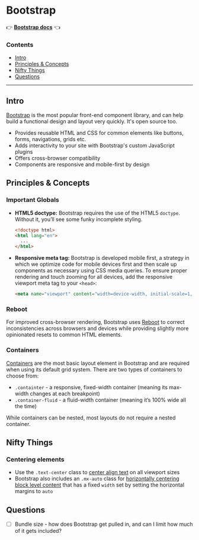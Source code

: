 # Bootstrap
:point_right: [**Bootstrap docs**](https://getbootstrap.com/docs/4.0/getting-started/introduction/) :point_left:

### Contents
- [Intro](#intro)
- [Principles & Concepts](#principles--concepts)
- [Nifty Things](#nifty-things)
- [Questions](#questions)

-------------

## Intro
[Bootstrap](https://getbootstrap.com/) is the most popular front-end component library, and can help build a functional design and layout very quickly. It's open source too.

- Provides reusable HTML and CSS for common elements like buttons, forms, navigations, grids etc.
- Adds interactivity to your site with Bootstrap's custom JavaScript plugins
- Offers cross-browser compatibility
- Components are responsive and mobile-first by design


## Principles & Concepts
### Important Globals
- **HTML5 doctype:** Bootstrap requires the use of the HTML5 `doctype`. Without it, you’ll see some funky incomplete styling.
  ```html
  <!doctype html>
  <html lang="en">
    ...
  </html>
  ```
- **Responsive meta tag:** Bootstrap is developed mobile first, a strategy in which we optimize code for mobile devices first and then scale up components as necessary using CSS media queries. To ensure proper rendering and touch zooming for all devices, add the responsive viewport meta tag to your `<head>`:
  ```html
  <meta name="viewport" content="width=device-width, initial-scale=1, shrink-to-fit=no">
  ```

### Reboot
For improved cross-browser rendering, Bootstrap uses [Reboot](https://getbootstrap.com/docs/4.0/content/reboot/) to correct inconsistencies across browsers and devices while providing slightly more opinionated resets to common HTML elements.

### Containers
[Containers](https://getbootstrap.com/docs/4.0/layout/overview/#containers) are the most basic layout element in Bootstrap and are required when using its default grid system. There are two types of containers to choose from:
- `.containter` - a responsive, fixed-width container (meaning its max-width changes at each breakpoint)
- `.container-fluid` - a fluid-width container (meaning it’s 100% wide all the time)

While containers can be nested, most layouts do not require a nested container.


## Nifty Things
### Centering elements
- Use the `.text-center` class to [center align text](https://getbootstrap.com/docs/4.0/utilities/text/#text-alignment) on all viewport sizes
- Bootstrap also includes an `.mx-auto` class for [horizontally centering block level content](https://getbootstrap.com/docs/4.0/utilities/spacing/#horizontal-centering) that has a fixed `width` set by setting the horizontal margins to `auto`



## Questions
- [ ] Bundle size - how does Bootstrap get pulled in, and can I limit how much of it gets included?
